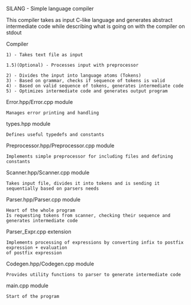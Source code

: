 SILANG - Simple language compiler

This compiler takes as input C-like language and generates abstract intermediate code
while describing what is going on with the compiler on stdout

Compiler

	1) - Takes text file as input

	1.5)(Optional) - Processes input with preprocessor

	2) - Divides the input into language atoms (Tokens)
	3) - Based on grammar, checks if sequence of tokens is valid
	4) - Based on valid sequence of tokens, generates intermediate code
	5) - Optimizes intermediate code and generates output program

Error.hpp/Error.cpp module
	
	Manages error printing and handling

types.hpp module

	Defines useful typedefs and constants

Preprocessor.hpp/Preprocessor.cpp module

	Implements simple preprocessor for including files and defining constants

Scanner.hpp/Scanner.cpp module

	Takes input file, divides it into tokens and is sending it sequentially based on parsers needs

Parser.hpp/Parser.cpp module

	Heart of the whole program
	Is requesting tokens from scanner, checking their sequence and generates intermediate code

Parser_Expr.cpp extension

	Implements processing of expressions by converting infix to postfix expression + evaluation
	of postfix expression

Codegen.hpp/Codegen.cpp module

	Provides utility functions to parser to generate intermediate code

main.cpp module

	Start of the program 

